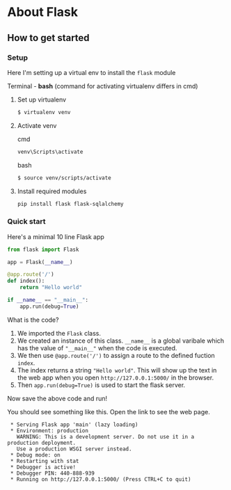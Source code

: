 # About Flask


## How to get started

### Setup

Here I'm setting up a virtual env to install the `flask` module

Terminal - **bash** (command for activating virtualenv differs in cmd)

1. Set up virtualenv
    ```bash
    $ virtualenv venv
    ```
2. Activate venv

    cmd
    ```cmd
    venv\Scripts\activate
    ```
    bash
    ```bash
    $ source venv/scripts/activate
    ```
3. Install required modules
    ```bash
    pip install flask flask-sqlalchemy
    ```

### Quick start

Here's a minimal 10 line Flask app

```py
from flask import Flask

app = Flask(__name__)

@app.route('/')
def index():
    return "Hello world"

if __name__ == "__main__":
    app.run(debug=True) 
```

What is the code?

1. We imported the `Flask` class. 
2. We created an instance of this class. `__name__` is a global varibale which has the value of `"__main__"` when the code is executed.
3. We then use `@app.route('/')` to assign a route to the defined fuction `index`.
4. The index returns a string `"Hello world"`. This will show up the text in the web app when you open `http://127.0.0.1:5000/` in the browser. 
5. Then `app.run(debug=True)` is used to start the flask server.

Now save the above code  and run!

You should see something like this. Open the link to see the web page.
```
 * Serving Flask app 'main' (lazy loading)
 * Environment: production
   WARNING: This is a development server. Do not use it in a production deployment.
   Use a production WSGI server instead.
 * Debug mode: on
 * Restarting with stat
 * Debugger is active!
 * Debugger PIN: 440-888-939
 * Running on http://127.0.0.1:5000/ (Press CTRL+C to quit)
 ```
